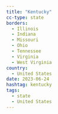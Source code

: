 ```yaml
---
title: "Kentucky"
cc-type: state
borders:
  - Illinois
  - Indiana
  - Missouri
  - Ohio
  - Tennessee
  - Virginia
  - West Virginia
country:
  - United States
date: 2023-06-24
hashtag: kentucky
tags:
  - state
  - United States
---
```

